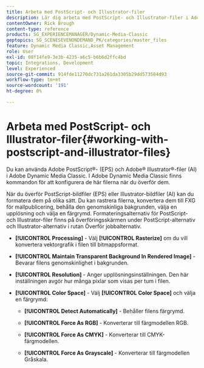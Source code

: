 ```yaml
---
title: Arbeta med PostScript- och Illustrator-filer
description: Lär dig arbeta med PostScript- och Illustrator-filer i Adobe Dynamic Media Classic.
contentOwner: Rick Brough
content-type: reference
products: SG_EXPERIENCEMANAGER/Dynamic-Media-Classic
geptopics: SG_SCENESEVENONDEMAND_PK/categories/master_files
feature: Dynamic Media Classic,Asset Management
role: User
exl-id: 08f14fe9-3e3b-4235-a6c5-b6b6d2ffc4bd
topic: Integrations, Development
level: Experienced
source-git-commit: 914fde11270dc731a261da3305b29dd573584d93
workflow-type: tm+mt
source-wordcount: '191'
ht-degree: 0%

---
```


# Arbeta med PostScript- och Illustrator-filer{#working-with-postscript-and-illustrator-files}

Du kan använda Adobe PostScript®- (EPS) och Adobe® Illustrator®-filer (AI) i Adobe Dynamic Media Classic. I Adobe Dynamic Media Classic finns kommandon för att konfigurera de här filerna när du överför dem.

När du överför PostScript-bildfiler (EPS) eller Illustrator-bildfiler (AI) kan du formatera dem på olika sätt. Du kan rastrera filerna, konvertera dem till FXG för mallpublicering, behålla den genomskinliga bakgrunden, välja en upplösning och välja en färgrymd. Formateringsalternativ för PostScript- och Illustrator-filer finns på överföringsskärmen under PostScript-alternativ och Illustrator-alternativ i rutan Överför jobbalternativ.

* **[!UICONTROL Processing]** - Välj **[!UICONTROL Rasterize]** om du vill konvertera vektorgrafik i filen till bitmappsformat.

* **[!UICONTROL Maintain Transparent Background In Rendered Image]** - Bevarar filens genomskinlighet i bakgrunden.

* **[!UICONTROL Resolution]** - Anger upplösningsinställningen. Den här inställningen avgör hur många pixlar som visas per tum i filen.

* **[!UICONTROL Color Space]** - Välj **[!UICONTROL Color Space]** och välja en färgrymd:

   * **[!UICONTROL Detect Automatically]** - Behåller filens färgrymd.

   * **[!UICONTROL Force As RGB]** - Konverterar till färgmodellen RGB.

   * **[!UICONTROL Force As CMYK]** - Konverterar till CMYK-färgmodellen.

   * **[!UICONTROL Force As Grayscale]** - Konverterar till färgmodellen Gråskala.
